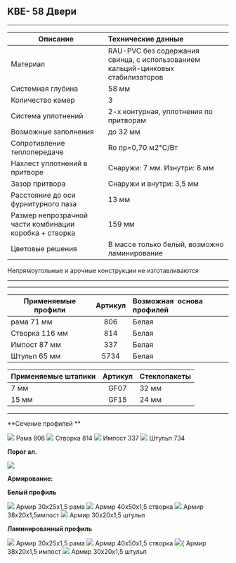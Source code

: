 ## **KBE- 58 Двери**

* * *

| Описание  |  Технические данные |
|----------------|:----------|
|  Материал | RAU-PVC без содержания свинца, с использованием кальций-цинковых стабилизаторов | 
|  Системная глубина | 58 мм | 
|  Количество камер | 3 | 
|  Система уплотнений | 2-х контурная, уплотнения по притворам | 
|  Возможные заполнения | до 32 мм | 
| Сопротивление теплопередаче | Ro пр=0,70 м2°С/Вт |
|  Нахлест уплотнений в притворе | Снаружи: 7 мм. Изнутри: 8 мм | 
|  Зазор притвора | Снаружи и внутри: 3,5 мм | 
|  Расстояние до оси фурнитурного паза | 13 мм | 
|  Размер непрозрачной части комбинации коробка + створка | 159 мм | 
| Цветовые решения | В массе только белый, возможно ламинирование | 

Непрямоугольные и арочные конструкции не изготавливаются

* * *

* * *

| Применяемые профили | Артикул | Возможная  основа профилей |
|----------------|:---------:|:----------|
| рама 71 мм |  806  |  Белая |
| Створка 116 мм  | 814  |  Белая |
| Импост 87 мм | 337 |  Белая |
| Штульп 65 мм | 5734 |  Белая |

| Применяемые штапики | Артикул | Стеклопакеты |
|----------------|:---------:|:----------|
| 7 мм | GF07  |  32 мм |
| 15 мм | GF15 |  24 мм |

* * *

**Сечение профилей **

![](https://raw.githubusercontent.com/blackmixer/help_os/master/kveGut58dveri/media/image1.png)
Рама 806
![](https://raw.githubusercontent.com/blackmixer/help_os/master/kveGut58dveri/media/image2.png)
Створка 814
![](https://raw.githubusercontent.com/blackmixer/help_os/master/kveGut58dveri/media/image3.png)
Импост 337
![](https://raw.githubusercontent.com/blackmixer/help_os/master/kveGut58dveri/media/image4.png)
Штульп 734

**Порог ал.**

![](https://raw.githubusercontent.com/blackmixer/help_os/master/kveGut58dveri/media/image5.png)

**Армирование:**

**Белый профиль**

![](https://raw.githubusercontent.com/blackmixer/help_os/master/kveGut58dveri/media/image6.png)
Армир 30х25х1,5 рама
![](https://raw.githubusercontent.com/blackmixer/help_os/master/kveGut58dveri/media/image7.png)
Армир 40х50х1,5 створка
![](https://raw.githubusercontent.com/blackmixer/help_os/master/kveGut58dveri/media/image8.png)
Армир 38x20x1,5импост
![](https://raw.githubusercontent.com/blackmixer/help_os/master/kveGut58dveri/media/image9.png)
Армир 30x20x1,5 штульп

**Ламинированный профиль**

![](https://raw.githubusercontent.com/blackmixer/help_os/master/kveGut58dveri/media/image6.png)
Армир 30х25х1,5 рама
![](https://raw.githubusercontent.com/blackmixer/help_os/master/kveGut58dveri/media/image7.png)
Армир 40х50х1,5 створка
![](https://raw.githubusercontent.com/blackmixer/help_os/master/kveGut58dveri/media/image8.png){
 Армир 38x20x1,5 импост
![](https://raw.githubusercontent.com/blackmixer/help_os/master/kveGut58dveri/media/image9.png)
Армир 30x20x1,5 штульп
